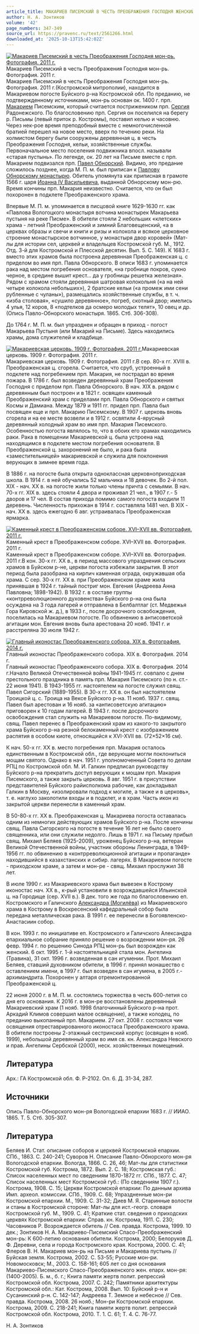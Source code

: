 ```yaml
---
article_title: МАКАРИЕВ ПИСЕМСКИЙ В ЧЕСТЬ ПРЕОБРАЖЕНИЯ ГОСПОДНЯ ЖЕНСКИЙ МОНАСТЫРЬ
author: Н. А. Зонтиков
volume: '42'
page_numbers: 347-349
source_url: https://pravenc.ru/text/2561266.html
downloaded_at: '2025-10-13T15:42:02Z'
---
```


[![Макариев Писемский в честь Преображения Господня мон-рь. Фотография. 2011 г.](https://pravenc.ru/data/2020/06/21/1236347854/i200.jpg "Кликните для увеличения картинки")](https://pravenc.ru/data/2020/06/21/1236347854/i400.jpg)Макариев Писемский в честь Преображения Господня мон-рь. Фотография. 2011 г.  
Макариев Писемский в честь Преображения Господня мон-рь. Фотография. 2011 г.(Костромской митрополии), находится в Макариевом погосте Буйского р-на Костромской обл. По преданию, не подтвержденному источниками, мон-рь основан ок. 1400 г. прп. [Макарием](https://pravenc.ru/text/Макарий.html) Писемским, который считается пострижеником прп. [Сергия](https://pravenc.ru/text/Сергий.html) Радонежского. По благословению прп. Сергия он поселился на берегу р. Письмы (левый приток р. Костромы), поставил келью и часовню. Через нек-рое время преподобный вместе с немногочисленной братией перешел на новое место, вверх по течению реки. На холмистом берегу были сооружены деревянная ц. в честь Преображения Господня, кельи, хозяйственные службы. Первоначальное место поселения подвижника впосл. называли «старая пустынь». По легенде, ок. 20 лет на Письме вместе с прп. Макарием подвизался прп. [Павел Обнорский](<https://pravenc.ru/text/Павел Обнорский.html>). Видимо, это предание сложилось позднее, когда М. П. м. был приписан к [Павлову Обнорскому монастырю](<https://pravenc.ru/text/Павлову Обнорскому монастырю.html>). Обитель упомянута как приписная в грамоте 1566 г. царя [Иоанна IV Васильевича](<https://pravenc.ru/text/Иоанна IV Васильевича.html>), выданной Обнорскому мон-рю. Время кончины прп. Макария неизвестно. Считается, что он был похоронен в подклете Преображенского храма.

Впервые М. П. м. упоминается в писцовой книге 1629-1630 гг. как «Павлова Вологоцкого монастыря вотчина монастырек Макарьева пустыня на реке Писме». В обители стояли 2 небольших «клетских» храма - летний Преображенский и зимний Благовещенский, «а в церквах образы и свечи и книги и ризы и колокола и всякое церковное строение монастырское вотчинное, у монастыря двор коровей» (Мат-лы для истории сел, церквей и владельцев Костромской губ. М., 1912. Отд. 3-й для Костромской и Плесской десятин. Вып. 5. С. 149). К 1683 г. вместо этих храмов была построена деревянная Преображенская ц. с приделом во имя прп. Павла Обнорского. В описи 1683 г. упоминается рака над местом погребения основателя, «на гробнице покров, сукно черное, в средине вышит крест… да у гробницы решетка железная». Рядом с храмом стояли деревянная шатровая колокольня («а на ней четыре колокола небольших»), 2 братские кельи («а промеж ими сени рубленные с чуланы»), размещались хозяйственные службы, в т. ч. «изба столовая», «сушило деревянное», погреб, скотный двор; имелись 4 улья, 12 коров, 8 «подтелков да осмеро молодых телят», 10 овец и др. (Опись Павло-Обнорского монастыря. 1865. Стб. 306-308).

До 1764 г. М. П. м. был упразднен и обращен в приход - погост Макарьева Пустыня (или Макарий на Письме). Здесь находились храмы, дома служителей и кладбище.

[![Макариевская церковь. 1909 г. Фотография. 2011 г.](https://pravenc.ru/data/2020/06/21/1236347759/i200.jpg "Кликните для увеличения картинки")](https://pravenc.ru/data/2020/06/21/1236347759/i400.jpg)Макариевская церковь. 1909 г. Фотография. 2011 г.  
Макариевская церковь. 1909 г. Фотография. 2011 г.В сер. 80-х гг. XVIII в. Преображенская ц. сгорела. Считается, что сруб, устроенный в подклете над погребением прп. Макария, не пострадал во время пожара. В 1786 г. был возведен деревянный храм Преображения Господня с приделом прп. Павла Обнорского. В нач. XIX в. рядом с деревянным был построен и в 1821 г. освящен каменный Преображенский храм с приделами прп. Павла Обнорского и святых Космы и Дамиана. Между 1879 и 1911 гг. придел прп. Павла был посвящен еще и прп. Макарию Писемскому. В 1907 г. церковь вновь сгорела и на ее месте возвели и в 1912 г. освятили 4-ярусный деревянный холодный храм во имя прп. Макария Писемского. Особенностью погоста являлось то, что в обоих его храмах находились раки. Рака в помещении Макариевской ц. была устроена над находящимся в подклете местом погребения основателя. В Преображенской ц. захоронений не было, и рака была «заместительницей» макариевской и служила для поклонения верующих в зимнее время года.

В 1886 г. на погосте была открыта одноклассная церковноприходская школа. В 1914 г. в ней обучались 52 мальчика и 18 девочек. Во 2-й пол. XIX - нач. XX в. на погосте жили только члены причта с семьями. В нач. 70-х гг. XIX в. здесь стояли 4 двора и проживал 21 чел., в 1907 г.- 5 дворов и 17 чел. В состав прихода помимо самого погоста входили 11 деревень. Численность прихожан в 1914 г. составляла 1481 чел. В XIX - нач. XX в. здесь ежегодно 6 авг. устраивалась Преображенская ярмарка.

[![Каменный крест в Преображенском соборе. XVI–XVII вв. Фотография. 2011 г.](https://pravenc.ru/data/2020/06/21/1236347516/i200.jpg "Кликните для увеличения картинки")](https://pravenc.ru/data/2020/06/21/1236347516/i400.jpg)Каменный крест в Преображенском соборе. XVI–XVII вв. Фотография. 2011 г.  
Каменный крест в Преображенском соборе. XVI–XVII вв. Фотография. 2011 г.В кон. 30-х гг. XX в., в период массового упразднения сельских храмов в Буйском р-не, церкви погоста избежали закрытия. В этот период была разобрана на кирпич каменная ограда, окружавшая оба храма. С сер. 30-х гг. XX в. при Преображенском храме жила принявшая в 1924 г. тайный постриг мон. Евгения (Андреева Анна Павловна; 1898-1942). В 1932 г. в составе группы «контрреволюционного духовенства» Буйского р-на она была осуждена на 3 года лагерей и отправлена в Белбалтлаг (ст. Медвежья Гора Кировской ж. д.), в 1933 г., после досрочного освобождения, поселилась на Макариевом погосте. По обвинению в антисоветской агитации мон. Евгения вновь была арестована 20 нояб. 1941 г. и расстреляна 30 июля 1942 г.

[![Главный иконостас Преображенского собора. XIX в. Фотография. 2014 г.](https://pravenc.ru/data/2020/06/21/1236347092/i200.jpg "Кликните для увеличения картинки")](https://pravenc.ru/data/2020/06/21/1236347092/i400.jpg)Главный иконостас Преображенского собора. XIX в. Фотография. 2014 г.  
Главный иконостас Преображенского собора. XIX в. Фотография. 2014 г.Начало Великой Отечественной войны 1941-1945 гг. совпало с днем престольного праздника в память прп. Макария Писемского (по н. ст.- 22 июня 1941). В 1943-1955 гг. настоятелем на погосте служил свящ. Павел Сигорский (1889-1955). В 30-х гг. XX в. он был настоятелем Троицкой ц. с. Троица на Вексе Буйского р-на. 11 нояб. 1937 г. свящ. Павел был арестован и 16 нояб. за «антисоветскую агитацию» приговорен к 10 годам лагерей. В 1943 г. после досрочного освобождения стал служить на Макариевом погосте. По-видимому, свящ. Павел перенес в Преображенский храм из какого-то закрытого храма Буйского р-на резной белокаменный крест с изображением распятия в особом киоте, относящийся к XVI-XVII вв. (72×52×16 см).

К нач. 50-х гг. XX в. место погребения прп. Макария осталось единственным в Костромской обл., где верующие могли поклониться мощам святого. Однако в нач. 1951 г. уполномоченный Совета по делам РПЦ по Костромской обл. М. И. Галкин предписал руководству Буйского р-на прекратить доступ верующих к мощам прп. Макария Писемского, а также закрыть церковь. 8 авг. 1951 г. в присутствии представителей Буйского райисполкома рабочие, как докладывал Галкин в Москву, «изолировали подход к могиле, а также и в церковь», т. е. наглухо заколотили входы и в подклет, и в храм. Часть икон из закрытой церкви перенесли в каменный храм.

В 50-80-х гг. XX в. Преображенская ц. Макариева погоста оставалась одним из немногих действующих храмов Буйского р-на. После кончины свящ. Павла Сигорского на погосте в течение 16 лет не было своего священника, или они служили недолго. Лишь в 1971 г. на Письму прибыл свящ. Михаил Беляев (1925-2009), уроженец Буйского р-на, ветеран Великой Отечественной войны, участник обороны Ленинграда, в 1949-1956 гг. по обвинению в «контрреволюционной агитации и пропаганде» находившийся в казахстанских и сибир. лагерях. В Макариевом погосте - приходском храме, а затем и мон-ре - свящ. Михаил прослужил 38 лет.

В июле 1990 г. из Макариевского храма был вывезен в Кострому иконостас нач. XX в., к-рый установили в возрождавшейся Ильинской ц. на Городище (сер. XVII в.). В дек. того же года по благословению еп. Костромского и Галичского [Александра (Могилёва)](https://pravenc.ru/text/АЛЕКСАНДР.html) из Макариевского храма в Кострому в Воскресенский кафедральный собор была передана металлическая рака. В 1991 г. ее перенесли в Богоявленско-Анастасиин собор.

В кон. 1993 г. по инициативе еп. Костромского и Галичского Александра епархиальное собрание приняло решение о возрождении мон-ря. 26 февр. 1994 г. по решению Синода РПЦ мон-рь был возрожден как женский. 6 окт. 1995 г. 1-й настоятельницей стала мон. Ангелина (Травина), 31 окт. 1996 г. возведенная в сан игумении. Прот. Михаил Беляев, ставший духовником обители, в 1996 г. принял монашество с оставлением имени, в 1997 г. был возведен в сан игумена, в 2005 г.- архимандрита. Похоронен у алтаря отремонтированной Преображенской ц.

22 июня 2000 г. в М. П. м. состоялись торжества в честь 600-летия со дня его основания. К 2016 г. в мон-ре восстановлены деревянный Макариевский храм (1 нояб. 1998 благочинный Буйского р-на прот. Аркадий Климов совершил малое освящение), а также колодец, по преданию выкопанный прп. Макарием. 27 окт. 2008 г. состоялся чин освящения отреставрированного иконостаса Преображенского храма. В обители построены 2-этажный сестринский корпус (освящен в нояб. 1999), небольшой деревянный храм во имя св. кн. Александра Невского и прав. Ангелины Сербской (2000), неск. хозяйственных помещений.

## Литература

Арх.: ГА Костромской обл. Ф. Р-2102. Оп. 6. Д. 31-34, 287.

## Источники

Опись Павло-Обнорского мон-ря Вологодской епархии 1683 г. // ИИАО. 1865. Т. 5. Стб. 305-307.

## Литература

Беляев И. Стат. описание соборов и церквей Костромской епархии. СПб., 1863. С. 240-241; Суворов Н. Описание Павло-Обнорского мон-ря Вологодской епархии. Вологда, 1866. С. 26, 46; Мат-лы для статистики Костромской губ. Кострома, 1872. Вып. 2. С. 18; Костромская губ.: Список населенных мест по сведениям 1870-1872 гг. СПб., 1877. С. 47; Список населенных мест Костромской губ.: (По сведениям 1907 г.). Кострома, 1908. С. 15; Церкви Костромской епархии: По данным архива Имп. археол. комиссии. СПб., 1909. С. 68; Упраздненные мон-ри Костромской епархии. М., 1909. С. 31-32; Диев М. Я. Старинные волости и станы в Костромской стороне: Мат-лы для ист.-геогр. словаря Костромской губ. М., 1909. С. 41; Краткие стат. сведения о приходских церквях Костромской епархии: Справ. кн. Кострома, 1911. С. 230; Часовников Р. Возрождается обитель // Сев. правда. Кострома, 1999. 10 дек.; Зонтиков Н. А. Макариево-Писемский Спасо-Преображенский мон-рь: К 600-летию основания обители. Кострома, 2000; Белоруков Д. Ф. Деревни, села и города Костромского края. Кострома, 2000. С. 41; Флеров В. Н. Макариев мон-рь на Письме и Макариева пустынь // Буйская земля. Кострома, 2002. С. 53-55; Русские мон-ри. Новомосковск; М., 2003. С. 158-161; 605 лет со дня основания Макариево-Писемского Спасо-Преображенского жен. епарх. мон-ря: (1400-2005). Б. м., б. г.; Книга памяти жертв полит. репрессий Костромской обл. Кострома, 2007. С. 242; Памятники архитектуры Костромской обл.: Кат. Кострома, 2008. Вып. 10: Буйский р-н и Сусанинский р-н. С. 142-147; Андреева Т. Земное и небесное // Сев. правда. Кострома, 2008. 26 нояб.; Мон-ри Костромской епархии. Кострома, 2009. С. 218-241; Книга памяти жертв полит. репрессий Костромской обл. Кострома, 2010. Т. 1. С. 61; Т. 4. С. 76-77.

Н. А. Зонтиков
